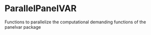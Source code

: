 # ParallelPanelVAR
Functions to parallelize the computational demanding functions of the panelvar package
